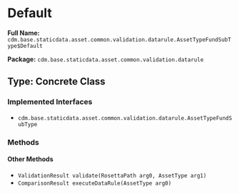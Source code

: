 # Default

**Full Name:** `cdm.base.staticdata.asset.common.validation.datarule.AssetTypeFundSubType$Default`

**Package:** `cdm.base.staticdata.asset.common.validation.datarule`

## Type: Concrete Class

### Implemented Interfaces

- `cdm.base.staticdata.asset.common.validation.datarule.AssetTypeFundSubType`

### Methods

#### Other Methods

- `ValidationResult validate(RosettaPath arg0, AssetType arg1)`
- `ComparisonResult executeDataRule(AssetType arg0)`

